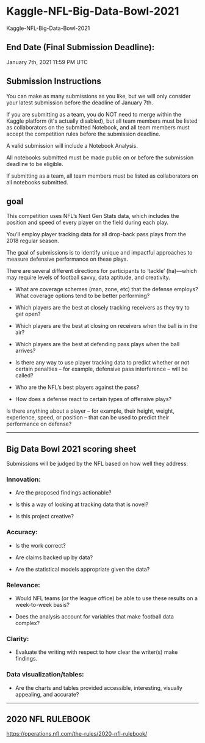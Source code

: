 # Kaggle-NFL-Big-Data-Bowl-2021
Kaggle-NFL-Big-Data-Bowl-2021

## End Date (Final Submission Deadline): 
January 7th, 2021 11:59 PM UTC

## Submission Instructions
You can make as many submissions as you like, but we will only consider your latest submission before the deadline of January 7th.

If you are submitting as a team, you do NOT need to merge within the Kaggle platform (it's actually disabled), but all team members must be listed as collaborators on the submitted Notebook, and all team members must accept the competition rules before the submission deadline.

A valid submission will include a Notebook Analysis. 

All notebooks submitted must be made public on or before the submission deadline to be eligible. 

If submitting as a team, all team members must be listed as collaborators on all notebooks submitted.

## goal
This competition uses NFL’s Next Gen Stats data, which includes the position and speed of every player on the field during each play. 

You’ll employ player tracking data for all drop-back pass plays from the 2018 regular season. 

The goal of submissions is to identify unique and impactful approaches to measure defensive performance on these plays. 

There are several different directions for participants to ‘tackle’ (ha)—which may require levels of football savvy, data aptitude, and creativity. 

- What are coverage schemes (man, zone, etc) that the defense employs? What coverage options tend to be better performing?

- Which players are the best at closely tracking receivers as they try to get open?

- Which players are the best at closing on receivers when the ball is in the air?

- Which players are the best at defending pass plays when the ball arrives?

- Is there any way to use player tracking data to predict whether or not certain penalties – for example, defensive pass interference – will be called?

- Who are the NFL’s best players against the pass?

- How does a defense react to certain types of offensive plays?

Is there anything about a player – for example, their height, weight, experience, speed, or position – that can be used to predict their performance on defense?

-------


## Big Data Bowl 2021 scoring sheet
Submissions will be judged by the NFL based on how well they address:

### Innovation:

- Are the proposed findings actionable?

- Is this a way of looking at tracking data that is novel?

- Is this project creative?

### Accuracy:

- Is the work correct?

- Are claims backed up by data?

- Are the statistical models appropriate given the data?

### Relevance:

- Would NFL teams (or the league office) be able to use these results on a week-to-week basis?

- Does the analysis account for variables that make football data complex?

### Clarity:

- Evaluate the writing with respect to how clear the writer(s) make findings.

### Data visualization/tables:

- Are the charts and tables provided accessible, interesting, visually appealing, and accurate?


-------

## 2020 NFL RULEBOOK
https://operations.nfl.com/the-rules/2020-nfl-rulebook/
